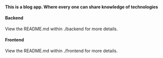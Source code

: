 #### This is a blog app. Where every one can share knowledge of technologies

#### Backend
View the README.md within ./backend for more details.

#### Frontend
View the README.md within ./frontend for more details.
